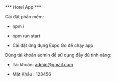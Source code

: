 *** Hotel App ***

Cài đặt phần mềm:

 - npm i

 - npm run start

 - Cài đặt ứng dụng Expo Go để chạy app

Dùng tài khoản admin để sử dụng đầy đủ tính năng:

 - Tài khoản: admin@gmail.com

 - Mật Khẩu : 123456
